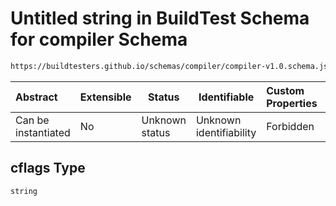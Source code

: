 # Untitled string in BuildTest Schema for compiler Schema

```txt
https://buildtesters.github.io/schemas/compiler/compiler-v1.0.schema.json#/properties/build/properties/cflags
```




| Abstract            | Extensible | Status         | Identifiable            | Custom Properties | Additional Properties | Access Restrictions | Defined In                                                                                |
| :------------------ | ---------- | -------------- | ----------------------- | :---------------- | --------------------- | ------------------- | ----------------------------------------------------------------------------------------- |
| Can be instantiated | No         | Unknown status | Unknown identifiability | Forbidden         | Allowed               | none                | [compiler-v1.0.schema.json\*](../../out/compiler-v1.0.schema.json "open original schema") |

## cflags Type

`string`
